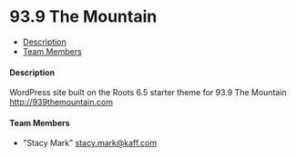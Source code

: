 93.9 The Mountain
==========
* [Description](#desc)
* [Team Members](#team-members)


#### <a name="desc"></a>Description
WordPress site built on the Roots 6.5 starter theme for 93.9 The Mountain
http://939themountain.com


#### <a name="team-members"></a>Team Members
* "Stacy Mark" <stacy.mark@kaff.com>
